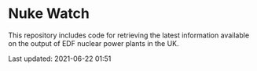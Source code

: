 # Nuke Watch

This repository includes code for retrieving the latest information available on the output of EDF nuclear power plants in the UK.

Last updated: 2021-06-22 01:51